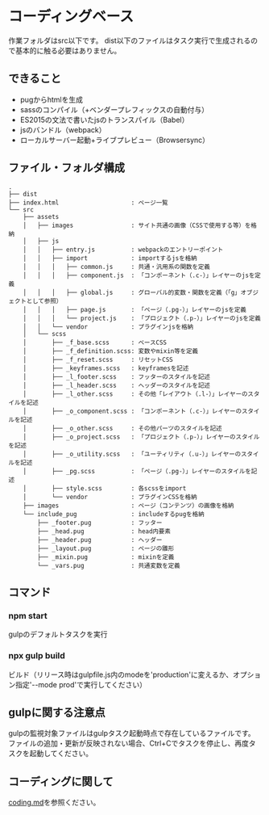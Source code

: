 # コーディングベース
作業フォルダはsrc以下です。
dist以下のファイルはタスク実行で生成されるので基本的に触る必要はありません。

## できること
- pugからhtmlを生成
- sassのコンパイル（+ベンダープレフィックスの自動付与）
- ES2015の文法で書いたjsのトランスパイル（Babel）
- jsのバンドル（webpack）
- ローカルサーバー起動+ライブプレビュー（Browsersync）

## ファイル・フォルダ構成
```
.
├── dist
├── index.html                    : ページ一覧
└── src
    ├── assets
    │   ├── images                : サイト共通の画像（CSSで使用する等）を格納
    │   ├── js
    │   │   ├── entry.js          : webpackのエントリーポイント
    │   │   ├── import            : importするjsを格納
    │   │   │   ├── common.js     : 共通・汎用系の関数を定義
    │   │   │   ├── component.js  : 「コンポーネント（.c-）」レイヤーのjsを定義
    │   │   │   ├── global.js     : グローバル的変数・関数を定義（「g」オブジェクトとして参照）
    │   │   │   ├── page.js       : 「ページ（.pg-）」レイヤーのjsを定義
    │   │   │   └── project.js    : 「プロジェクト（.p-）」レイヤーのjsを定義
    │   │   └── vendor            : プラグインjsを格納
    │   └── scss
    │       ├── _f_base.scss      : ベースCSS
    │       ├── _f_definition.scss: 変数やmixin等を定義
    │       ├── _f_reset.scss     : リセットCSS
    │       ├── _keyframes.scss   : keyframesを記述
    │       ├── _l_footer.scss    : フッターのスタイルを記述
    │       ├── _l_header.scss    : ヘッダーのスタイルを記述
    │       ├── _l_other.scss     : その他「レイアウト（.l-）」レイヤーのスタイルを記述
    │       ├── _o_component.scss : 「コンポーネント（.c-）」レイヤーのスタイルを記述
    │       ├── _o_other.scss     : その他パーツのスタイルを記述
    │       ├── _o_project.scss   : 「プロジェクト（.p-）」レイヤーのスタイルを記述
    │       ├── _o_utility.scss   : 「ユーティリティ（.u-）」レイヤーのスタイルを記述
    │       ├── _pg.scss          : 「ページ（.pg-）」レイヤーのスタイルを記述
    │       ├── style.scss        : 各scssをimport
    │       └── vendor            : プラグインCSSを格納
    ├── images                    : ページ（コンテンツ）の画像を格納
    └── include_pug               : includeするpugを格納
        ├── _footer.pug           : フッター
        ├── _head.pug             : head内要素
        ├── _header.pug           : ヘッダー
        ├── _layout.pug           : ページの雛形
        ├── _mixin.pug            : mixinを定義
        └── _vars.pug             : 共通変数を定義
```

## コマンド
### npm start
gulpのデフォルトタスクを実行

### npx gulp build
ビルド（リリース時はgulpfile.js内のmodeを'production'に変えるか、オプション指定'--mode prod'で実行してください）

## gulpに関する注意点
gulpの監視対象ファイルはgulpタスク起動時点で存在しているファイルです。  
ファイルの追加・更新が反映されない場合、Ctrl+Cでタスクを停止し、再度タスクを起動してください。

## コーディングに関して
[coding.md](https://github.com/NP-okada/coding-base/blob/master/coding.md)を参照ください。
